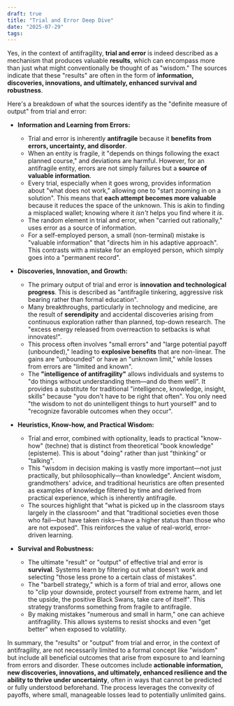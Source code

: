 ```yaml
---
draft: true
title: "Trial and Error Deep Dive"
date: "2025-07-29"
tags: 
---
```

Yes, in the context of antifragility, **trial and error** is indeed described as a mechanism that produces valuable **results**, which can encompass more than just what might conventionally be thought of as "wisdom." The sources indicate that these "results" are often in the form of **information, discoveries, innovations, and ultimately, enhanced survival and robustness**.

Here's a breakdown of what the sources identify as the "definite measure of output" from trial and error:

- **Information and Learning from Errors:**
    
    - Trial and error is inherently **antifragile** because it **benefits from errors, uncertainty, and disorder**.
    - When an entity is fragile, it "depends on things following the exact planned course," and deviations are harmful. However, for an antifragile entity, errors are not simply failures but a **source of valuable information**.
    - Every trial, especially when it goes wrong, provides information about "what does not work," allowing one to "start zooming in on a solution". This means that **each attempt becomes more valuable** because it reduces the space of the unknown. This is akin to finding a misplaced wallet; knowing where it _isn't_ helps you find where it _is_.
    - The random element in trial and error, when "carried out rationally," uses error as a source of information.
    - For a self-employed person, a small (non-terminal) mistake is "valuable information" that "directs him in his adaptive approach". This contrasts with a mistake for an employed person, which simply goes into a "permanent record".
- **Discoveries, Innovation, and Growth:**
    
    - The primary output of trial and error is **innovation and technological progress**. This is described as "antifragile tinkering, aggressive risk bearing rather than formal education".
    - Many breakthroughs, particularly in technology and medicine, are the result of **serendipity** and accidental discoveries arising from continuous exploration rather than planned, top-down research. The "excess energy released from overreaction to setbacks is what innovates!".
    - This process often involves "small errors" and "large potential payoff (unbounded)," leading to **explosive benefits** that are non-linear. The gains are "unbounded" or have an "unknown limit," while losses from errors are "limited and known".
    - The **"intelligence of antifragility"** allows individuals and systems to "do things without understanding them—and do them well". It provides a substitute for traditional "intelligence, knowledge, insight, skills" because "you don't have to be right that often". You only need "the wisdom to not do unintelligent things to hurt yourself" and to "recognize favorable outcomes when they occur".
- **Heuristics, Know-how, and Practical Wisdom:**
    
    - Trial and error, combined with optionality, leads to practical "know-how" (techne) that is distinct from theoretical "book knowledge" (episteme). This is about "doing" rather than just "thinking" or "talking".
    - This "wisdom in decision making is vastly more important—not just practically, but philosophically—than knowledge". Ancient wisdom, grandmothers' advice, and traditional heuristics are often presented as examples of knowledge filtered by time and derived from practical experience, which is inherently antifragile.
    - The sources highlight that "what is picked up in the classroom stays largely in the classroom" and that "traditional societies even those who fail—but have taken risks—have a higher status than those who are not exposed". This reinforces the value of real-world, error-driven learning.
- **Survival and Robustness:**
    
    - The ultimate "result" or "output" of effective trial and error is **survival**. Systems learn by filtering out what doesn't work and selecting "those less prone to a certain class of mistakes".
    - The "barbell strategy," which is a form of trial and error, allows one to "clip your downside, protect yourself from extreme harm, and let the upside, the positive Black Swans, take care of itself". This strategy transforms something from fragile to antifragile.
    - By making mistakes "numerous and small in harm," one can achieve antifragility. This allows systems to resist shocks and even "get better" when exposed to volatility.

In summary, the "results" or "output" from trial and error, in the context of antifragility, are not necessarily limited to a formal concept like "wisdom" but include all beneficial outcomes that arise from exposure to and learning from errors and disorder. These outcomes include **actionable information, new discoveries, innovations, and ultimately, enhanced resilience and the ability to thrive under uncertainty**, often in ways that cannot be predicted or fully understood beforehand. The process leverages the convexity of payoffs, where small, manageable losses lead to potentially unlimited gains.